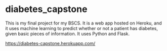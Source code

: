 # diabetes_capstone

This is my final project for my BSCS. It is a web app hosted on Heroku, and it uses machine learning 
to predict whether or not a patient has diabetes, given basic pieces of information. It uses Python and Flask.

https://diabetes-capstone.herokuapp.com/
